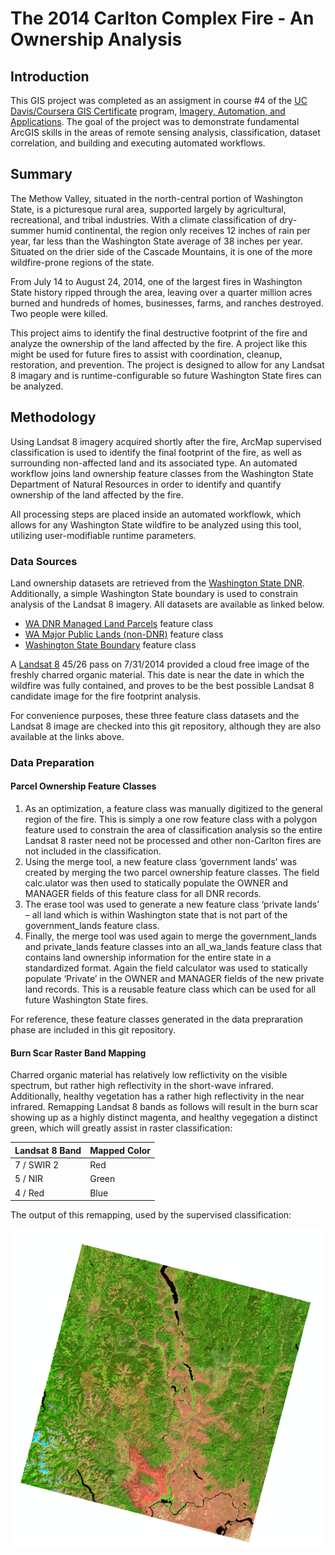 # The 2014 Carlton Complex Fire - An Ownership Analysis
## Introduction
This GIS project was completed as an assigment in course #4 of the [UC Davis/Coursera GIS Certificate](https://cpe.ucdavis.edu/section/geographic-information-systems-gis-specialization-coursera) program, [Imagery, Automation, and Applications](https://www.coursera.org/learn/gis-applications?specialization=gis).  The goal of the project was to demonstrate fundamental ArcGIS skills in the areas of remote sensing analysis, classification, dataset correlation, and building and executing automated workflows.

## Summary
The Methow Valley, situated in the north-central portion of Washington State, is a picturesque rural area, supported largely by agricultural, recreational, and tribal industries.  With a climate classification of dry-summer humid continental, the region only receives 12 inches of rain per year, far less than the Washington State average of 38 inches per year.   Situated on the drier side of the Cascade Mountains,  it is one of the more wildfire-prone regions of the state.

From July 14 to August 24, 2014, one of the largest fires in Washington State history ripped through the area, leaving over a quarter million acres burned and hundreds of homes, businesses, farms, and ranches destroyed.   Two people were killed.

This project aims to identify the final destructive footprint of the fire and analyze the ownership of the land affected by the fire.  A project like this might be used for future fires to assist with coordination, cleanup, restoration, and prevention.  The project is designed to allow for any Landsat 8 imagary and is runtime-configurable so future Washington State fires can be analyzed.

## Methodology
Using Landsat 8 imagery acquired shortly after the fire, ArcMap supervised classification is used to identify the final footprint of the fire, as well as surrounding non-affected land and its associated type.   An automated workflow joins land ownership feature classes from the Washington State Department of Natural Resources in order to identify and quantify ownership of the land affected by the fire.

All processing steps are placed inside an automated workflowk, which allows for any Washington State wildfire to be analyzed using this tool, utilizing user-modifiable runtime parameters.

### Data Sources
Land ownership datasets are retrieved from the [Washington State DNR](https://data-wadnr.opendata.arcgis.com/).  Additionally, a simple Washington State boundary is used to constrain analysis of the Landsat 8 imagery.  All datasets are available as linked below.
* [WA DNR Managed Land Parcels](https://data-wadnr.opendata.arcgis.com/documents/wadnr::wa-dnr-managed-land-parcels-download/about) feature class
* [WA Major Public Lands (non-DNR)](https://data-wadnr.opendata.arcgis.com/documents/wadnr::wa-major-public-lands-non-dnr-download/about) feature class
* [Washington State Boundary](https://data-wadnr.opendata.arcgis.com/documents/wadnr::wa-state-boundary-download/about) feature class

A [Landsat 8](https://earthexplorer.usgs.gov/) 45/26 pass on 7/31/2014 provided a cloud free image of the freshly charred organic material.   This date is near the date in which the wildfire was fully contained, and proves to be the best possible Landsat 8 candidate image for the fire footprint analysis.

For convenience purposes, these three feature class datasets and the Landsat 8 image are checked into this git repository, although they are also available at the links above.

### Data Preparation
#### Parcel Ownership Feature Classes
1. As an optimization, a feature class was manually digitized to the general region of the fire. This is simply a one row feature class with a polygon feature used to constrain the area of classification analysis so the entire Landsat 8 raster need not be processed and other non-Carlton fires are not included in the classification.
2. Using the merge tool, a new feature class ‘government lands’ was created by merging the two parcel ownership feature classes.   The field calc.ulator was then used to statically populate the OWNER and MANAGER fields of this feature class for all DNR records.
3. The erase tool was used to generate a new feature class ‘private lands’ – all land which is within Washington state that is not part of the government_lands feature class.
4. Finally, the merge tool was used again to merge the government_lands and private_lands feature classes into an all_wa_lands feature class that contains land ownership information for the entire state in a standardized format.  Again the field calculator was used to statically populate ‘Private’ in the OWNER and MANAGER fields of the new private land records.  This is a reusable feature class which can be used for all future Washington State fires.

For reference, these feature classes generated in the data prepraration phase are included in this git repository.

#### Burn Scar Raster Band Mapping
Charred organic material has relatively low reflictivity on the visible spectrum, but rather high reflectivity in the short-wave infrared.  Additionally, healthy vegetation has a rather high reflectivity in the near infrared.  Remapping Landsat 8 bands as follows will result in the burn scar showing up as a highly distinct magenta, and healthy vegegation a distinct green, which will greatly assist in raster classification:

| Landsat 8 Band  | Mapped Color |
| ------------- | ------------- |
| 7 / SWIR 2 | Red  |
| 5 / NIR | Green  |
| 4 / Red | Blue  |

The output of this remapping, used by the supervised classification:

![Mapped Bands](./data/mapped_bands.png)








